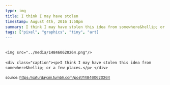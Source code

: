 ```yaml
---
type: img
title: I think I may have stolen 
timestamp: August 4th, 2016 1:58pm
summary: I think I may have stolen this idea from somewhere&hellip; or a few places.</p> 
tags: ["pixel", "graphics", "tiny", "art]
---
```


                
                
                
                                                                                        <img src="../media/148460620264.png"/>
                                                                                          <div class="caption"><p>I think I may have stolen this idea from somewhere&hellip; or a few places.</p> </div>
                                    
                
                
                
                
                                
<small>source: https://saturdayxiii.tumblr.com/post/148460620264</small>